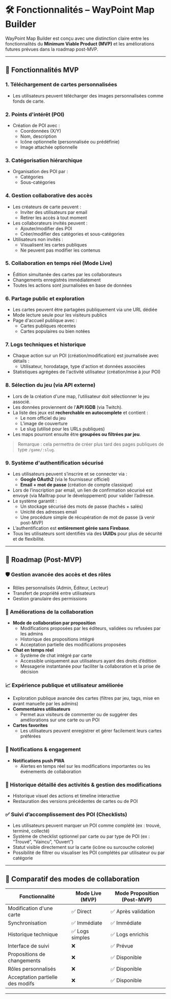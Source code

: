# 🛠 Fonctionnalités – WayPoint Map Builder

WayPoint Map Builder est conçu avec une distinction claire entre les fonctionnalités du **Minimum Viable Product (MVP)** et les améliorations futures prévues dans la roadmap post-MVP.

---

## 🚩 Fonctionnalités MVP

### 1. Téléchargement de cartes personnalisées
- Les utilisateurs peuvent télécharger des images personnalisées comme fonds de carte.

### 2. Points d'intérêt (POI)
- Création de POI avec :
  - Coordonnées (X/Y)
  - Nom, description
  - Icône optionnelle (personnalisée ou prédéfinie)
  - Image attachée optionnelle

### 3. Catégorisation hiérarchique
- Organisation des POI par :
  - Catégories
  - Sous-catégories

### 4. Gestion collaborative des accès
- Les créateurs de carte peuvent :
  - Inviter des utilisateurs par email
  - Retirer les accès à tout moment
- Les collaborateurs invités peuvent :
  - Ajouter/modifier des POI
  - Créer/modifier des catégories et sous-catégories
- Utilisateurs non invités :
  - Visualisent les cartes publiques
  - Ne peuvent pas modifier les contenus

### 5. Collaboration en temps réel (Mode Live)
- Édition simultanée des cartes par les collaborateurs
- Changements enregistrés immédiatement
- Toutes les actions sont journalisées en base de données

### 6. Partage public et exploration
- Les cartes peuvent être partagées publiquement via une URL dédiée
- Mode lecture seule pour les visiteurs publics
- Page d'accueil publique avec :
  - Cartes publiques récentes
  - Cartes populaires ou bien notées

### 7. Logs techniques et historique
- Chaque action sur un POI (création/modification) est journalisée avec détails :
  - Utilisateur, horodatage, type d'action et données associées
- Statistiques agrégées de l'activité utilisateur (création/mise à jour POI)

### 8. Sélection du jeu (via API externe)
- Lors de la création d'une map, l’utilisateur doit sélectionner le jeu associé.
- Les données proviennent de l’**API IGDB** (via Twitch).
- La liste des jeux est **recherchable en autocomplete** et contient :
  - Le nom officiel du jeu
  - L’image de couverture
  - Le slug (utilisé pour les URLs publiques)
- Les maps pourront ensuite être **groupées ou filtrées par jeu**.

> Remarque : cela permettra de créer plus tard des pages publiques de type `/game/:slug`.
### 9. Système d'authentification sécurisé

- Les utilisateurs peuvent s’inscrire et se connecter via :
  - **Google OAuth2** (via le fournisseur officiel)
  - **Email + mot de passe** (création de compte classique)
- Lors de l’inscription par email, un lien de confirmation sécurisé est envoyé (via Mailtrap pour le développement) pour valider l’adresse.
- Le système garantit :
  - Un stockage sécurisé des mots de passe (hachés + salés)
  - Unicité des adresses email
  - Une procédure simple de récupération de mot de passe (à venir post-MVP)
- L’authentification est **entièrement gérée sans Firebase**.
- Tous les utilisateurs sont identifiés via des **UUIDs** pour plus de sécurité et de flexibilité.

---

## 🚀 Roadmap (Post-MVP)

### 🛡️ Gestion avancée des accès et des rôles
- Rôles personnalisés (Admin, Éditeur, Lecteur)
- Transfert de propriété entre utilisateurs
- Gestion granulaire des permissions

### 💬 Améliorations de la collaboration
- **Mode de collaboration par proposition**
  - Modifications proposées par les éditeurs, validées ou refusées par les admins
  - Historique des propositions intégré
  - Acceptation partielle des modifications proposées
- **Chat en temps réel**
  - Système de chat intégré par carte
  - Accessible uniquement aux utilisateurs ayant des droits d’édition
  - Messagerie instantanée pour faciliter la collaboration et la prise de décision

### 📈 Expérience publique et utilisateur améliorée
- Exploration publique avancée des cartes (filtres par jeu, tags, mise en avant manuelle par les admins)
- **Commentaires utilisateurs**
  - Permet aux visiteurs de commenter ou de suggérer des améliorations sur une carte ou un POI
- **Cartes favorites**
  - Les utilisateurs peuvent enregistrer et gérer facilement leurs cartes préférées

### 🔔 Notifications & engagement
- **Notifications push PWA**
  - Alertes en temps réel sur les modifications importantes ou les événements de collaboration

### 📜 Historique détaillé des activités & gestion des modifications
- Historique visuel des actions et timeline interactive
- Restauration des versions précédentes de cartes ou de POI

### ✅ Suivi d’accomplissement des POI (Checklists)
- Les utilisateurs peuvent marquer un POI comme complété (ex : trouvé, terminé, collecté)
- Système de checklist optionnel par carte ou par type de POI (ex : “Trouvé”, “Vaincu”, “Ouvert”)
- Statut visible directement sur la carte (icône ou surcouche colorée)
- Possibilité de filtrer ou visualiser les POI complétés par utilisateur ou par catégorie


---

## 📌 Comparatif des modes de collaboration

| Fonctionnalité                  | Mode Live (MVP) | Mode Proposition (Post-MVP) |
|---------------------------------|-----------------|-----------------------------|
| Modification d'une carte        | ✅ Direct       | ✅ Après validation         |
| Synchronisation                 | ✅ Immédiate    | ✅ Immédiate                |
| Historique technique            | ✅ Logs simples | ✅ Logs enrichis            |
| Interface de suivi              | ❌              | ✅ Prévue                   |
| Propositions de changements     | ❌              | ✅ Disponible               |
| Rôles personnalisés             | ❌              | ✅ Disponible               |
| Acceptation partielle des modifs| ❌              | ✅ Disponible               |

---
